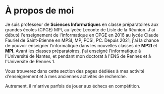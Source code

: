 # À propos de moi

Je suis professeur de **Sciences Informatiques** en classe préparatoires aux grandes écoles (CPGE) MPI, au lycée
Leconte de Lisle de la Réunion. J'ai débuté l'enseignement de l'informatique en CPGE en 2016 au lycée Claude Fauriel de Saint-Etienne en MPSI, MP, PCSI, PC. Depuis 2021, j'ai la chance de pouvoir enseigner l'informatique dans les nouvelles classes de **MP2I** et **MPI**. Avant les classes préparatoires, j'ai enseigné l'informatique à l'Université de Nantes, et pendant mon doctorat à l'ENS de Rennes et à l'Université de Rennes 1.
 
Vous trouverez dans cette section des pages dédiées à mes activité d'enseignement et à mes anciennes activités de recherche.

Autrement, il m'arrive parfois de jouer aux échecs en compétition.
